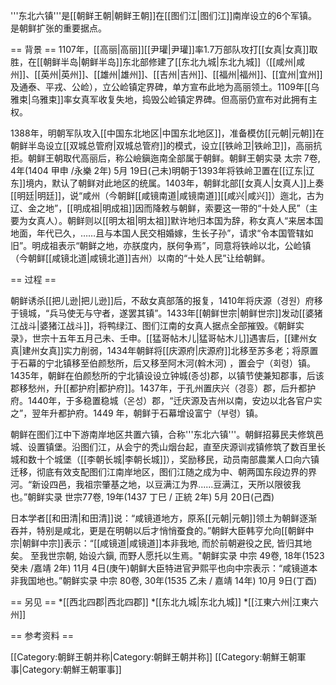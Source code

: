 '''东北六镇'''是[[朝鲜王朝|朝鲜王朝]]在[[图们江|图们江]]南岸设立的6个军镇。是朝鲜扩张的重要据点。

== 背景 ==
1107年，[[高丽|高丽]][[尹瓘|尹瓘]]率1.7万部队攻打[[女真|女真]]取胜，在[[朝鲜半岛|朝鲜半岛]]东北部修建了[[东北九城|东北九城]]（[[咸州|咸州]]、[[英州|英州]]、[[雄州|雄州]]、[[吉州|吉州]]、[[福州|福州]]、[[宜州|宜州]]及通泰、平戎、公崄），立公崄镇定界碑，单方宣布此地为高丽领土。1109年[[乌雅束|乌雅束]]率女真军收复失地，捣毁公崄镇定界碑。但高丽仍宣布对此拥有主权。

1388年，明朝军队攻入[[中国东北地区|中国东北地区]]，准备模仿[[元朝|元朝]]在朝鲜半岛设立[[双城总管府|双城总管府]]的模式，设立[[铁岭卫|铁岭卫]]，高丽抗拒。朝鲜王朝取代高丽后，称公嶮鎭迤南全部属于朝鲜。<ref>朝鲜王朝实录 太宗 7卷, 4年(1404 甲申 /永樂 2年) 5月 19日(己未)</ref>明朝于1393年将铁岭卫置在[[辽东|辽东]]境内，默认了朝鲜对此地区的统属。1403年，朝鲜北部[[女真人|女真人]]上奏[[明廷|明廷]]，说“咸州（今朝鲜[[咸镜南道|咸镜南道]][[咸兴|咸兴]]）迤北，古为辽、金之地”，[[明成祖|明成祖]]因而降敕与朝鲜，索要这一带的“十处人民”（主要为女真人）。朝鲜则以[[明太祖|明太祖]]默许地归本国为辞，称女真人“来居本国地面，年代已久，……且与本国人民交相婚嫁，生长子孙”，请求“令本国管辖如旧”。明成祖表示“朝鲜之地，亦朕度内，朕何争焉”，同意将铁岭以北，公崄镇（今朝鲜[[咸镜北道|咸镜北道]]吉州）以南的“十处人民”让给朝鲜。

== 过程 == 

朝鲜诱杀[[把儿逊|把儿逊]]后，不敌女真部落的报复，1410年将庆源（경원）府移于镜城，“兵马使无与守者，遂罢其镇”。1433年[[朝鲜世宗|朝鲜世宗]]发动[[婆猪江战斗|婆猪江战斗]]，将鸭绿江、图们江南的女真人据点全部摧毁。<ref>《朝鲜实录》，世宗十五年五月己未、壬申</ref>。[[猛哥帖木儿|猛哥帖木儿]]遇害后，[[建州女真|建州女真]]实力削弱，1434年朝鲜将[[庆源府|庆源府]]北移至苏多老；将原置于石幕的宁北镇移至伯颜愁所，后又移至阿木河(斡木河) ，置会宁（회령）镇。1435年，朝鲜在伯颜愁所的宁北镇设设立钟城(종성)郡，以镇节使兼知郡事，后该郡移愁州，升[[都护府|都护府]]。1437年，于孔州置庆兴（경흥）郡，后升都护府。1440年，于多稳置稳城（온성）郡，“迁庆源及吉州以南，安边以北各官户实之”，翌年升都护府。1449 年，朝鲜于石幕增设富宁（부령）镇。 

朝鲜在图们江中下游南岸地区共置六镇，合称'''东北六镇'''。朝鲜招募民夫修筑邑城、设置镇堡。沿图们江，从会宁的秃山烟台起，直至庆源训戎镇修筑了数百里长城和数十个城堡（[[李朝长城|李朝长城]]），奖励移民，动员南部農業人口向六镇迁移，彻底有效支配图们江南岸地区，图们江随之成为中、朝两国东段边界的界河。“新设四邑，我祖宗肇基之地，以豆满江为界......豆满江，天所以限彼我也。”<ref>朝鲜实录 世宗77卷, 19年(1437 丁巳 / 正統 2年) 5月 20日(己酉)</ref>

日本学者[[和田清|和田清]]说：“咸镜道地方，原系[[元朝|元朝]]领土为朝鲜逐渐吞并，特别是咸北，更是在明朝以后才悄悄蚕食的。”朝鲜大臣韩亨允向[[朝鲜中宗|朝鲜中宗]]表示：“[[咸镜道|咸镜道]]本非我地, 而於前朝避役之民, 皆归其地矣。 至我世宗朝, 始设六鎭, 而野人愿托以生焉。"<ref>朝鲜实录 中宗 49卷, 18年(1523 癸未 /嘉靖 2年) 11月 4日(庚午)</ref>朝鲜大臣特进官尹熙平也向中宗表示：“咸镜道本非我国地也。”<ref>朝鲜实录 中宗 80卷, 30年(1535 乙未 / 嘉靖 14年) 10月 9日(丁酉)</ref>

== 另见 ==
*[[西北四郡|西北四郡]]
*[[东北九城|东北九城]]
*[[江東六州|江東六州]]

== 参考资料 ==

<references />

[[Category:朝鲜王朝并称|Category:朝鲜王朝并称]]
[[Category:朝鮮王朝軍事|Category:朝鮮王朝軍事]]